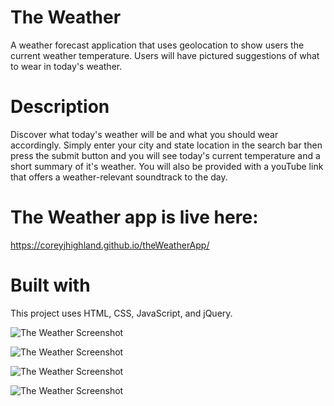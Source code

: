 # The Weather
A weather forecast application that uses geolocation to show users the current weather temperature. Users will have pictured suggestions of what to wear in today's weather.

# Description
Discover what today's weather will be and what you should wear accordingly. Simply enter your city and state location in the search bar then press the submit button and you will see today's current temperature and a short summary of it's weather.  You will also be provided with a youTube link that offers a weather-relevant soundtrack to the day.

# The Weather app is live here:
https://coreyjhighland.github.io/theWeatherApp/

# Built with
This project uses HTML, CSS, JavaScript, and jQuery.

![The Weather Screenshot](https://drive.google.com/open?id=1LBBRPiknt-vhzkKkQd9KjMPgzORkkPKY)

![The Weather Screenshot](https://imgur.com/rAw0syD)

![The Weather Screenshot](https://imgur.com/AZ2et6I)

![The Weather Screenshot](https://imgur.com/6wix9CC)

